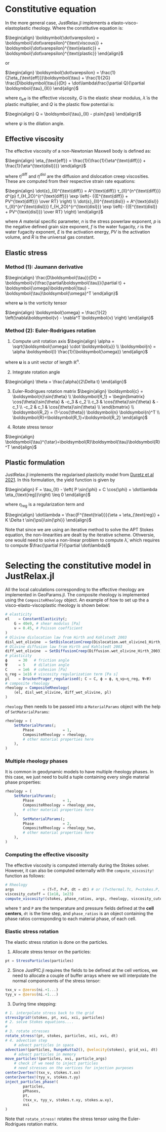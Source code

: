 # Constitutive equation

In the more general case, JustRelax.jl implements a elasto-visco-elastoplastic rheology. Where the constitutive equation is:

$\begin{align}
\boldsymbol{\dot\varepsilon} =
\boldsymbol{\dot\varepsilon}^{\text{viscous}} +
\boldsymbol{\dot\varepsilon}^{\text{elastic}} +
\boldsymbol{\dot\varepsilon}^{\text{plastic}}
\end{align}$

or

$\begin{align}
\boldsymbol{\dot\varepsilon} =
\frac{1}{2\eta_{\text{eff}}}\boldsymbol{\tau} +
\frac{1}{2G} \frac{D\boldsymbol{\tau}}{Dt}  + \dot\lambda\frac{\partial Q}{\partial \boldsymbol{\tau}_{II}}
\end{align}$

where $\eta_{\text{eff}}$ is the effective viscosity, $G$ is the elastic shear modulus, $\dot\lambda$ is the plastic multiplier, and $Q$ is the plastic flow potential is:

$\begin{align}
Q = \boldsymbol{\tau}_{II} - p\sin{\psi}
\end{align}$

where $\psi$ is the dilation angle.

## Effective viscosity

The effective viscosity of a non-Newtonian Maxwell body is defined as:

$\begin{align}
\eta_{\text{eff}} = \frac{1}{\frac{1}{\eta^{\text{diff}}} + \frac{1}{\eta^{\text{disl}}}}
\end{align}$

where $\eta^{\text{diff}}$ and $\eta^{\text{disl}}$ are the diffusion and dislocation creep viscosities. These are computed from their respective strain rate equations:

$\begin{align}
\dot{ε}_{II}^{\text{diff}} = A^{\text{diff}} τ_{II}^{n^{\text{diff}}} d^{p} f_{H_2O}^{r^{\text{diff}}} \exp \left(- {{E^{\text{diff}} + PV^{\text{diff}}} \over RT} \right) \\
\dot{ε}_{II}^{\text{disl}} = A^{\text{disl}} τ_{II}^{n^{\text{disl}}} f_{H_2O}^{r^{\text{disl}}} \exp \left(- {{E^{\text{disl}} + PV^{\text{disl}}} \over RT} \right)
\end{align}$

where $A$ material specific parameter, $n$ is the stress powerlaw exponent, $p$ is the negative defined grain size exponent, $f$ is the water fugacity, $r$ is the water fugacity exponent, $E$ is the activation energy, $PV$ is the activation volume, and $R$ is the universal gas constant.
## Elastic stress

### Method (1): Jaumann derivative
$\begin{align}
\frac{D\boldsymbol{\tau}}{Dt} =
\boldsymbol{v}\frac{\partial\boldsymbol{\tau}}{\partial t} +
\boldsymbol{\omega}\boldsymbol{\tau} -
\boldsymbol{\tau}\boldsymbol{\omega}^T
\end{align}$

where $\boldsymbol{\omega}$ is the vorticity tensor

$\begin{align}
\boldsymbol{\omega} =
\frac{1}{2} \left(\nabla\boldsymbol{v} - \nabla^T \boldsymbol{v} \right)
\end{align}$

### Method (2): Euler-Rodrigues rotation

1. Compute unit rotation axis
$\begin{align}
    \alpha = \sqrt{\boldsymbol{\omega} \cdot \boldsymbol{u}} \\
    \boldsymbol{n} = \alpha \boldsymbol{I} \frac{1}{\boldsymbol{\omega}}
\end{align}$

where $\boldsymbol{u}$ is a unit vector of length $\mathbb{R}^n$.

2. Integrate rotation angle

$\begin{align}
    \theta = \frac{\alpha}{2\Delta t}
\end{align}$

3. Euler-Rodrigues rotation matrix
$\begin{align}
    \boldsymbol{c} = \boldsymbol{n}\sin{\theta} \\
    \boldsymbol{R_1} =
    \begin{bmatrix}
        \cos{\theta}\sin{\theta} & -c_3 &  c_2 \\
        c_3 &  \cos{\theta}\sin{\theta}  & -c_1 \\
       -c_2 &  c_1 &  \cos{\theta}\sin{\theta} \\
    \end{bmatrix} \\
    \boldsymbol{R_2} = (1-\cos{\theta}) \boldsymbol{n} \boldsymbol{n}^T \\
    \boldsymbol{R}=\boldsymbol{R_1}+\boldsymbol{R_2}
\end{align}$

4. Rotate stress tensor

$\begin{align}
    \boldsymbol{\tau}^{\star}=\boldsymbol{R}\boldsymbol{\tau}\boldsymbol{R}^T
\end{align}$

## Plastic formulation

JustRelax.jl implements the regularised plasticity model from [Duretz et al 2021](https://agupubs.onlinelibrary.wiley.com/doi/full/10.1029/2021GC009675). In this formulation, the yield function is given by

$\begin{align}
F = \tau_{II} - \left( P \sin{\phi} + C \cos{\phi} + \dot\lambda \eta_{\text{reg}}\right) \leq 0
\end{align}$

where $\eta_{\text{reg}}$ is a regularization term and

$\begin{align}
\dot\lambda = \frac{F^{\text{trial}}}{\eta + \eta_{\text{reg}} + K \Delta t \sin{\psi}\sin{\phi}}
\end{align}$

Note that since we are using an iterative method to solve the APT Stokes equation, the non-linearities are dealt by the iterative scheme. Othwersie, one would need to solve a non-linear problem to compute $\dot\lambda$, which requires to compute $\frac{\partial F}{\partial \dot\lambda}$

# Selecting the constitutive model in JustRelax.jl

All the local calculations corresponding to the effective rheology are implemented in GeoParams.jl. The composite rheology is implemented using the `CompositeRheology` object. An example of how to set up the a visco-elasto-viscoplastic rheology is shown below:

```julia
# elasticity
el    = ConstantElasticity(;
    G = 40e9, # shear modulus [Pa]
    ν = 0.45, # Poisson coefficient
)
# Olivine dislocation law from Hirth and Kohlstedt 2003
disl_wet_olivine  = SetDislocationCreep(Dislocation.wet_olivine1_Hirth_2003)
# Olivine diffusion law from Hirth and Kohlstedt 2003
diff_wet_olivine  = SetDiffusionCreep(Diffusion.wet_olivine_Hirth_2003)
# plasticity
ϕ     = 30   # friction angle
Ψ     = 5    # dilation angle
C     = 1e6  # cohesion [Pa]
η_reg = 1e16 # viscosity regularization term [Pa s]
pl    = DruckerPrager_regularised(; C = C, ϕ = ϕ, η_vp=η_reg, Ψ=Ψ)
# composite rheology
rheology = CompositeRheology(
    (el, disl_wet_olivine, diff_wet_olivine, pl)
)
```

`rheology` then needs to be passed into a `MaterialParams` object with the help of `SetMaterialParams`:

```julia
rheology = (
    SetMaterialParams(;
        Phase             = 1,
        CompositeRheology = rheology,
        # other material properties here
    ),
)
```

### Multiple rheology phases

It is common in geodynamic models to have multiple rheology phases. In this case, we just need to build a tuple containing every single material phase properties:
```julia
rheology = (
    SetMaterialParams(;
        Phase             = 1,
        CompositeRheology = rheology_one,
        # other material properties here
    ),
        SetMaterialParams(;
        Phase             = 2,
        CompositeRheology = rheology_two,
        # other material properties here
    ),
)
```

### Computing the effective viscosity

The effective viscosity is computed internally during the Stokes solver. However, it can also be computed externally with the `compute_viscosity!` function as follows:

```julia
# Rheology
args             = (T=T, P=P, dt = dt) # or (T=thermal.Tc, P=stokes.P, dt=dt)
viscosity_cutoff = (1e18, 1e23)
compute_viscosity!(stokes, phase_ratios, args, rheology, viscosity_cutoff)
```

where `T` and `P` are the temperature and pressure fields defined at the **cell centers**, `dt` is the time step, and `phase_ratios` is an object containing the phase ratios corresponding to each material phase, of each cell.

### Elastic stress rotation

The elastic stress rotation is done on the particles.

1. Allocate stress tensor on the particles:
```julia
pτ = StressParticles(particles)
```

2. Since JustPIC.jl requires the fields to be defined at the cell vertices, we need to allocate a couple of buffer arrays where we will interpolate the normal compononents of the stress tensor:
```julia
τxx_v = @zeros(ni.+1...)
τyy_v = @zeros(ni.+1...)
```

3. During time stepping:
```julia
# 1. interpolate stress back to the grid
stress2grid!(stokes, pτ, xvi, xci, particles)
# 2. solve Stokes equations....
#
# 3. rotate stresses
rotate_stress!(pτ, stokes, particles, xci, xvi, dt)
# 4. advection step
    # advect particles in space
advection!(particles, RungeKutta2(), @velocity(stokes), grid_vxi, dt)
    # advect particles in memory
move_particles!(particles, xvi, particle_args)
    # check if we need to inject particles
    # need stresses on the vertices for injection purposes
center2vertex!(τxx_v, stokes.τ.xx)
center2vertex!(τyy_v, stokes.τ.yy)
inject_particles_phase!(
        particles,
        pPhases,
        pτ,
        (τxx_v, τyy_v, stokes.τ.xy, stokes.ω.xy),
        xvi
)
```

Note that `rotate_stress!` rotates the stress tensor using the Euler-Rodrigues rotation matrix.
